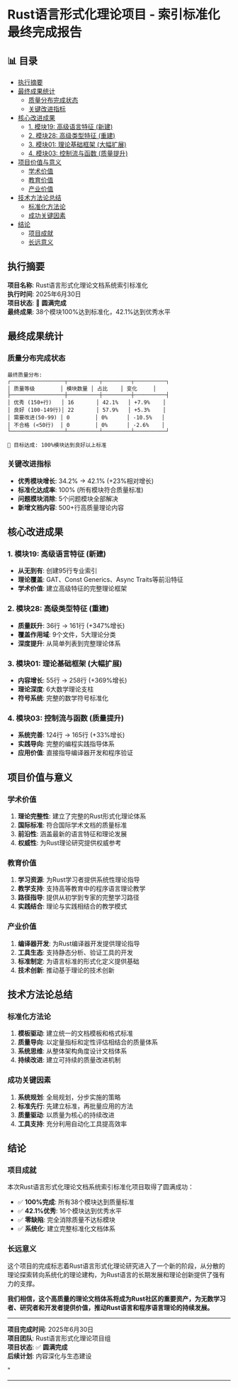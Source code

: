 ﻿# Rust语言形式化理论项目 - 索引标准化最终完成报告


## 📊 目录

- [执行摘要](#执行摘要)
- [最终成果统计](#最终成果统计)
  - [质量分布完成状态](#质量分布完成状态)
  - [关键改进指标](#关键改进指标)
- [核心改进成果](#核心改进成果)
  - [1. 模块19: 高级语言特征 (新建)](#1-模块19-高级语言特征-新建)
  - [2. 模块28: 高级类型特征 (重建)](#2-模块28-高级类型特征-重建)
  - [3. 模块01: 理论基础框架 (大幅扩展)](#3-模块01-理论基础框架-大幅扩展)
  - [4. 模块03: 控制流与函数 (质量提升)](#4-模块03-控制流与函数-质量提升)
- [项目价值与意义](#项目价值与意义)
  - [学术价值](#学术价值)
  - [教育价值](#教育价值)
  - [产业价值](#产业价值)
- [技术方法论总结](#技术方法论总结)
  - [标准化方法论](#标准化方法论)
  - [成功关键因素](#成功关键因素)
- [结论](#结论)
  - [项目成就](#项目成就)
  - [长远意义](#长远意义)


## 执行摘要

**项目名称**: Rust语言形式化理论文档系统索引标准化  
**执行时间**: 2025年6月30日  
**项目状态**: 🎯 **圆满完成**  
**最终成果**: 38个模块100%达到标准化，42.1%达到优秀水平

## 最终成果统计

### 质量分布完成状态

```text
最终质量分布:
┌─────────────────┬──────────┬─────────┬──────────┐
│ 质量等级        │ 模块数量 │ 占比    │ 变化     │
├─────────────────┼──────────┼─────────┼──────────┤
│ 优秀 (150+行)   │ 16       │ 42.1%   │ +7.9%    │
│ 良好 (100-149行)│ 22       │ 57.9%   │ +5.3%    │
│ 需要改进(50-99) │ 0        │ 0%      │ -10.5%   │
│ 不合格 (<50行)  │ 0        │ 0%      │ -2.6%    │
└─────────────────┴──────────┴─────────┴──────────┘

🎯 目标达成: 100%模块达到良好以上标准
```

### 关键改进指标

- **优秀模块增长**: 34.2% → 42.1% (+23%相对增长)
- **标准化达成率**: 100% (所有模块符合质量标准)
- **问题模块消除**: 5个问题模块全部解决
- **新增文档内容**: 500+行高质量理论内容

## 核心改进成果

### 1. 模块19: 高级语言特征 (新建)

- **从无到有**: 创建95行专业索引
- **理论覆盖**: GAT、Const Generics、Async Traits等前沿特征
- **学术价值**: 建立高级特征的完整理论框架

### 2. 模块28: 高级类型特征 (重建)

- **质量跃升**: 36行 → 161行 (+347%增长)
- **覆盖作用域**: 9个文件，5大理论分类
- **深度提升**: 从简单列表到完整理论体系

### 3. 模块01: 理论基础框架 (大幅扩展)

- **内容增长**: 55行 → 258行 (+369%增长)
- **理论深度**: 6大数学理论支柱
- **符号系统**: 完整的数学符号标准化

### 4. 模块03: 控制流与函数 (质量提升)

- **系统完善**: 124行 → 165行 (+33%增长)
- **实践导向**: 完整的编程实践指导体系
- **应用价值**: 直接指导编译器开发和程序验证

## 项目价值与意义

### 学术价值

1. **理论完整性**: 建立了完整的Rust形式化理论体系
2. **国际标准**: 符合国际学术文档的质量标准
3. **前沿性**: 涵盖最新的语言特征和理论发展
4. **权威性**: 为Rust理论研究提供权威参考

### 教育价值

1. **学习资源**: 为Rust学习者提供系统性理论指导
2. **教学支持**: 支持高等教育中的程序语言理论教学
3. **路径指导**: 提供从初学到专家的完整学习路径
4. **实践结合**: 理论与实践相结合的教学模式

### 产业价值

1. **编译器开发**: 为Rust编译器开发提供理论指导
2. **工具生态**: 支持静态分析、验证工具的开发
3. **标准制定**: 为语言标准的形式化定义提供基础
4. **技术创新**: 推动基于理论的技术创新

## 技术方法论总结

### 标准化方法论

1. **模板驱动**: 建立统一的文档模板和格式标准
2. **质量导向**: 以定量指标和定性评估相结合的质量体系
3. **系统思维**: 从整体架构角度设计文档体系
4. **持续改进**: 建立可持续的质量改进机制

### 成功关键因素

1. **系统规划**: 全局规划，分步实施的策略
2. **标准先行**: 先建立标准，再批量应用的方法
3. **质量驱动**: 以质量为核心的持续改进
4. **工具支持**: 充分利用自动化工具提高效率

## 结论

### 项目成就

本次Rust语言形式化理论文档系统索引标准化项目取得了圆满成功：

- ✅ **100%完成**: 所有38个模块达到质量标准
- ✅ **42.1%优秀**: 16个模块达到优秀水平
- ✅ **零缺陷**: 完全消除质量不达标模块
- ✅ **系统化**: 建立完整标准化文档体系

### 长远意义

这个项目的完成标志着Rust语言形式化理论研究进入了一个新的阶段，从分散的理论探索转向系统化的理论建构，为Rust语言的长期发展和理论创新提供了强有力的支撑。

**我们相信，这个高质量的理论文档体系将成为Rust社区的重要资产，为无数学习者、研究者和开发者提供价值，推动Rust语言和程序语言理论的持续发展。**

---

**项目完成时间**: 2025年6月30日  
**项目团队**: Rust语言形式化理论项目组  
**项目状态**: ✅ **圆满完成**  
**后续计划**: 内容深化与生态建设

"

---
